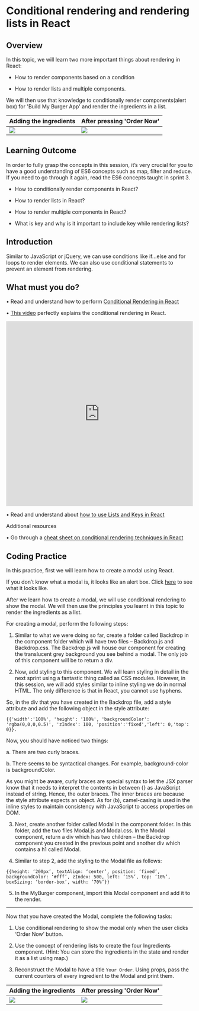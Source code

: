 ﻿# Conditional rendering and rendering lists in React

## Overview


In this topic, we will learn two more important things about rendering in React:

- How to render components based on a condition 

- How to render lists and multiple components.


We will then use that knowledge to conditionally render components(alert box) for 'Build My Burger App' and render the ingredients in a list.

|Adding the ingredients|After pressing 'Order Now'|
|--|--|
|![](https://github.com/greyatom-school/the-minerva-project/raw/master/FEWD/sprint_4/images/BMBT31.PNG)|![](https://github.com/greyatom-school/the-minerva-project/raw/master/FEWD/sprint_4/images/BMBT32.PNG)|

## Learning Outcome

In order to fully grasp the concepts in this session, it’s very crucial for you to have a good understanding of ES6 concepts such as map, filter and reduce. If you need to go through it again, read the ES6 concepts taught in sprint 3.

-	How to conditionally render components in React?

-	How to render lists in React?
-	How to render multiple components in React?
-	What is key and why is it important to include key while rendering lists?


## Introduction

Similar to JavaScript or jQuery, we can use conditions like if…else and for loops to render elements. We can also use conditional statements to prevent an element from rendering. 


## What must you do?

•	Read and understand how to perform [Conditional Rendering in React](https://reactjs.org/docs/conditional-rendering.html)

•	[This video](https://www.youtube.com/watch?v=7o5FPaVA9m0) perfectly explains the conditional rendering in React.

<iframe style='width:100%;height:500px'src="https://www.youtube.com/embed/7o5FPaVA9m0" width="640" height="360" frameborder="0" allow="autoplay; fullscreen" allowfullscreen></iframe>


•	Read and understand about [how to use Lists and Keys in React](https://reactjs.org/docs/lists-and-keys.html)


Additional resources

•	Go through a [cheat sheet on conditional rendering techniques in React](https://www.robinwieruch.de/conditional-rendering-react)


## Coding Practice

In this practice, first we will learn how to create a modal using React. 


If you don’t know what a modal is, it looks like an alert box. Click [here](https://www.w3schools.com/bootstrap/bootstrap_modal.asp) to see what it looks like.

After we learn how to create a modal, we will use conditional rendering to show the modal. We will then use the principles you learnt in this topic to render the ingredients as a list.

For creating a modal, perform the following steps:

1.	Similar to what we were doing so far, create a folder called Backdrop in the component folder which will have two files – Backdrop.js and Backdrop.css. The Backdrop.js will house our component for creating the translucent grey background you see behind a modal. The only job of this component will be to return a div. 
 
2.	Now, add styling to this component. We will learn styling in detail in the next sprint using a fantastic thing called as CSS modules. However, in this session, we will add styles similar to inline styling we do in normal HTML. The only difference is that in React, you cannot use hyphens.

So, in the div that you have created in the Backdrop file, add a style attribute and add the following object in the style attribute:

`{{'width':'100%', 'height': '100%', 'backgroundColor': 'rgba(0,0,0,0.5)', 'zIndex': 100, 'position':'fixed','left': 0,'top': 0}}.`

Now, you should have noticed two things:

a.	There are two curly braces.

b.	There seems to be syntactical changes. For example, background-color is backgroundColor.

As you might be aware, curly braces are special syntax to let the JSX parser know that it needs to interpret the contents in between {} as JavaScript instead of string. Hence, the outer braces. The inner braces are because the style attribute expects an object. As for (b), camel-casing is used in the inline styles to maintain consistency with JavaScript to access properties on DOM.

3.	Next, create another folder called Modal in the component folder. In this folder, add the two files Modal.js and Modal.css. In the Modal component, return a div which has two children – the Backdrop component you created in the previous point and another div which contains a h1 called Modal.

4.	Similar to step 2, add the styling to the Modal file as follows:

`{{height: ‘200px’, textAlign: ‘center’, position: ‘fixed’, backgroundColor: ‘#fff’, zIndex: 500, left: ‘15%’, top: ‘10%’, boxSizing: ‘border-box’, width: ‘70%’}}`

5.	In the MyBurger component, import this Modal component and add it to the render.

---
Now that you have created the Modal, complete the following tasks:
1.	Use conditional rendering to show the modal only when the user clicks ‘Order Now’ button.

2.	Use the concept of rendering lists to create the four Ingredients component.  (Hint: You can store the ingredients in the state and render it as a list using map.)

3.	Reconstruct the Modal to have a title `Your Order`. Using props, pass the current counters of every ingredient to the Modal and print them.


|Adding the ingredients|After pressing 'Order Now'|
|--|--|
|![](https://github.com/greyatom-school/the-minerva-project/raw/master/FEWD/sprint_4/images/BMBT31.PNG)|![](https://github.com/greyatom-school/the-minerva-project/raw/master/FEWD/sprint_4/images/BMBT32.PNG)|
